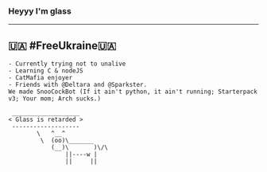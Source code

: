 ### Heyyy I'm glass
-----------------
🇺🇦 #FreeUkraine🇺🇦
-----------------
```
- Currently trying not to unalive
- Learning C & nodeJS
- CatMafia enjoyer
- Friends with @Deltara and @Sparkster.
We made SnooCockBot (If it ain't python, it ain't running; Starterpack v3; Your mom; Arch sucks.)

 ___________________
< Glass is retarded >
 -------------------
        \   ^__^
         \  (oo)\_______
            (__)\       )\/\
                ||----w |
                ||     ||
```
